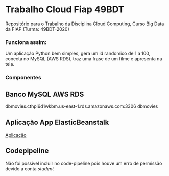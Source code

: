 # Trabalho Cloud Fiap 49BDT 
Repositório para o Trabalho da Disciplina Cloud Computing, Curso Big Data da FIAP (Turma: 49BDT-2020)

### Funciona assim: 
Um aplicação Python bem simples, gera um id randomico de 1 a 100, conecta no MySQL (AWS RDS), traz uma frase de um filme e apresenta na tela. 

### Componentes

## Banco MySQL AWS RDS
 dbmovies.cthpl6d1wkbm.us-east-1.rds.amazonaws.com:3306
 dbmovies

## Aplicação App ElasticBeanstalk
 [Aplicação](http://fiaptrabalhocloud-env.eba-urmfkprc.us-east-1.elasticbeanstalk.com/)


## Codepipeline
 Não foi possível incluir no code-pipeline pois houve um erro de permissão devido a conta *student*
	

